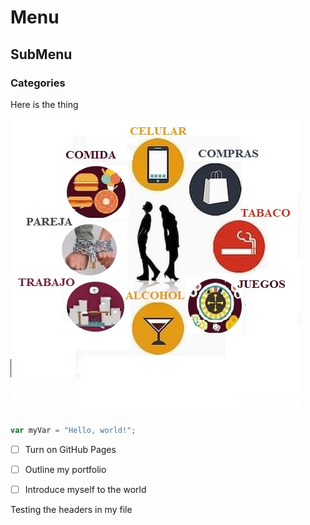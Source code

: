 # Menu
## SubMenu
### Categories
Here is the thing

![Image of Addictive Behaviors](https://github.com/camachoeng/skills-communicate-using-markdown/blob/main/opcion1.jpg)

``` javascript
var myVar = "Hello, world!";
```

- [ ] Turn on GitHub Pages
- [ ] Outline my portfolio
- [ ] Introduce myself to the world






Testing the headers in my file

